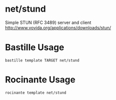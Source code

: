 # net/stund
Simple STUN (RFC 3489) server and client
http://www.vovida.org/applications/downloads/stun/

# Bastille Usage
```shell
bastille template TARGET net/stund
```

# Rocinante Usage
```shell
rocinante template net/stund
```
